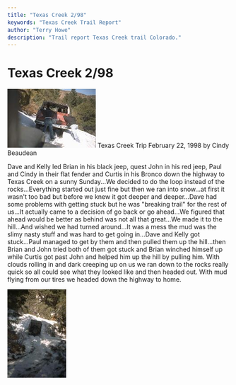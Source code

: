 ```yaml
---
title: "Texas Creek 2/98"
keywords: "Texas Creek Trail Report"
author: "Terry Howe"
description: "Trail report Texas Creek trail Colorado."
---
```

# Texas Creek 2/98

![Dave getting some help on Texas Creek](../../img/terry/trail/tc980201.jpg) Texas Creek Trip
February 22, 1998
by
Cindy Beaudean

Dave and Kelly led Brian in his black jeep, quest John in his red jeep, Paul and Cindy in their flat fender and Curtis in his Bronco down the highway to Texas Creek on a sunny Sunday...We decided to do the loop instead of the rocks...Everything started out just fine but then we ran into snow...at first it wasn't too bad but before we knew it got deeper and deeper...Dave had some problems with getting stuck but he was "breaking trail" for the rest of us...It actually came to a decision of go back or go ahead...We figured that ahead would be better as behind was not all that great...We made it to the hill...And wished we had turned around...It was a mess the mud was the slimy nasty stuff and was hard to get going in...Dave and Kelly got stuck...Paul managed to get by them and then pulled them up the hill...then Brian and John tried both of them got stuck and Brian winched himself up while Curtis got past John and helped him up the hill by pulling him. With clouds rolling in and dark creeping up on us we ran down to the rocks really quick so all could see what they looked like and then headed out. With mud flying from our tires we headed down the highway to home.

![Paul working the snow on Texas Creek](../../img/terry/trail/tc980202.jpg)